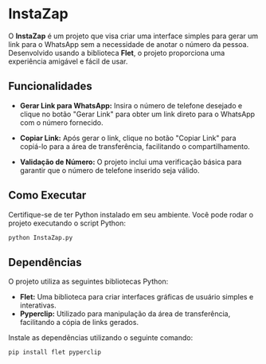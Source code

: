 # InstaZap

O **InstaZap** é um projeto que visa criar uma interface simples para gerar um link para o WhatsApp sem a necessidade de anotar o número da pessoa. Desenvolvido usando a biblioteca **Flet**, o projeto proporciona uma experiência amigável e fácil de usar.

## Funcionalidades

- **Gerar Link para WhatsApp:** Insira o número de telefone desejado e clique no botão "Gerar Link" para obter um link direto para o WhatsApp com o número fornecido.

- **Copiar Link:** Após gerar o link, clique no botão "Copiar Link" para copiá-lo para a área de transferência, facilitando o compartilhamento.

- **Validação de Número:** O projeto inclui uma verificação básica para garantir que o número de telefone inserido seja válido.

## Como Executar

Certifique-se de ter Python instalado em seu ambiente. Você pode rodar o projeto executando o script Python:

```bash
python InstaZap.py
```

## Dependências

O projeto utiliza as seguintes bibliotecas Python:

- **Flet:** Uma biblioteca para criar interfaces gráficas de usuário simples e interativas.
- **Pyperclip:** Utilizado para manipulação da área de transferência, facilitando a cópia de links gerados.

Instale as dependências utilizando o seguinte comando:

```bash
pip install flet pyperclip
